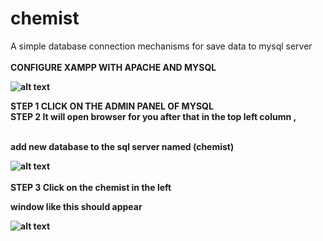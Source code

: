 # chemist
A simple database connection mechanisms for save data to mysql server <br> <br> 
<b>CONFIGURE XAMPP WITH APACHE AND MYSQL <b> <br>

![alt text](https://github.com/SS0809/chemist/blob/cbfa2b8eb5bd2e81d61c525bb806b66fc6962696/xampp_sql.PNG)
  
 <b> STEP 1 <b>   <b>CLICK ON THE ADMIN PANEL OF MYSQL <b> 
  <br>
<b> STEP 2 <b>  It will open browser for you after that in the top left column ,
  
  <br>
  add new database to the sql server named (chemist)<br>
 
  ![alt text](https://github.com/SS0809/chemist/blob/cbfa2b8eb5bd2e81d61c525bb806b66fc6962696/sql_config.PNG)<br><br>
  <b>STEP 3 <b>   <b> Click on the chemist in the left<b>
 
 window like this should appear

 ![alt text]( https://github.com/SS0809/chemist/blob/c6b8cc5e00f1e9a1bb51a5e7790d4d69924bfd9d/sql_databse.PNG)
  
